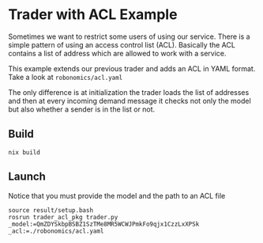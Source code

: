 # Trader with ACL Example

Sometimes we want to restrict some users of using our service. There is a simple pattern of using an access control list (ACL).
Basically the ACL contains a list of address which are allowed to work with a service.

This example extends our previous trader and adds an ACL in YAML format. Take a look at `robonomics/acl.yaml`

The only difference is at initialization the trader loads the list of addresses and then at every incoming demand message it checks not only the model but also whether a sender is in the list or not.

## Build

```
nix build
```

## Launch

Notice that you must provide the model and the path to an ACL file

```
source result/setup.bash
rosrun trader_acl_pkg trader.py _model:=QmZDYSkbpBSBZ1SzTMe8MR5WCWJPmkFo9qjx1CzzLxXPSk _acl:=./robonomics/acl.yaml
```

